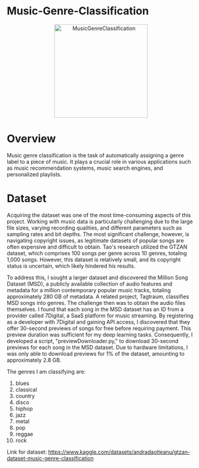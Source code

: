 # Music-Genre-Classification


<p align="center">
<img src="https://www.google.com/url?sa=i&url=https%3A%2F%2Fmedium.com%2F%40aritrachowdhury95%2Fmusic-genre-classification-using-deep-learning-audio-and-video-770173980104&psig=AOvVaw1S_2jJU9cT4Ftwn2kGqcgh&ust=1717516515912000&source=images&cd=vfe&opi=89978449&ved=0CBIQjRxqFwoTCOix-OHlv4YDFQAAAAAdAAAAABAE" alt="MusicGenreClassification" width="250">
</p>



# Overview
Music genre classification is the task of automatically assigning a genre label to a piece of music. It plays a crucial role in various applications such as music recommendation systems, music search engines, and personalized playlists.



# Dataset
Acquiring the dataset was one of the most time-consuming aspects of this project. Working with music data is particularly challenging due to the large file sizes, varying recording qualities, and different parameters such as sampling rates and bit depths. The most significant challenge, however, is navigating copyright issues, as legitimate datasets of popular songs are often expensive and difficult to obtain. Tao's research utilized the GTZAN dataset, which comprises 100 songs per genre across 10 genres, totaling 1,000 songs. However, this dataset is relatively small, and its copyright status is uncertain, which likely hindered his results.

To address this, I sought a larger dataset and discovered the Million Song Dataset (MSD), a publicly available collection of audio features and metadata for a million contemporary popular music tracks, totaling approximately 280 GB of metadata. A related project, Tagtraum, classifies MSD songs into genres. The challenge then was to obtain the audio files themselves. I found that each song in the MSD dataset has an ID from a provider called 7Digital, a SaaS platform for music streaming. By registering as a developer with 7Digital and gaining API access, I discovered that they offer 30-second previews of songs for free before requiring payment. This preview duration was sufficient for my deep learning tasks. Consequently, I developed a script, "previewDownloader.py," to download 30-second previews for each song in the MSD dataset. Due to hardware limitations, I was only able to download previews for 1% of the dataset, amounting to approximately 2.8 GB.

The genres I am classifying are:

1. blues
2. classical
3. country
4. disco
5. hiphop
6. jazz
7. metal
8. pop
9. reggae
10. rock

Link for dataset: https://www.kaggle.com/datasets/andradaolteanu/gtzan-dataset-music-genre-classification
